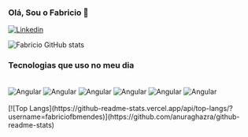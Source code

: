 ### Olá, Sou o Fabricio 👋

[![Linkedin](https://img.shields.io/badge/LinkedIn-0077B5?style=for-the-badge&logo=linkedin&logoColor=white)](https://www.linkedin.com/in/fabricio-mendes-4715461a6/)

![Fabricio GitHub stats](https://github-readme-stats.vercel.app/api?username=fabriciofbmendes&show_icons=true&theme=radical)

### Tecnologias que uso no meu dia

<div style="display: inline_block"><br/>
  
  <img align="center" alt="Angular" src="https://img.shields.io/badge/Angular-DD0031?style=for-the-badge&logo=angular&logoColor=white"/>
  
  <img align="center" alt="Angular" src="https://img.shields.io/badge/.NET-5C2D91?style=for-the-badge&logo=.net&logoColor=white"/>

  <img align="center" alt="Angular" src="https://img.shields.io/badge/C%23-239120?style=for-the-badge&logo=c-sharp&logoColor=white"/>

  <img align="center" alt="Angular" src="https://img.shields.io/badge/TypeScript-007ACC?style=for-the-badge&logo=typescript&logoColor=white"/>

  <img align="center" alt="Angular" src="https://img.shields.io/badge/React_Native-20232A?style=for-the-badge&logo=react&logoColor=61DAFB"/>

  <img align="center" alt="Angular" src="https://img.shields.io/badge/Microsoft_SQL_Server-CC2927?style=for-the-badge&logo=microsoft-sql-server&logoColor=whit"/>
  
</div>

<br/>
[![Top Langs](https://github-readme-stats.vercel.app/api/top-langs/?username=fabriciofbmendes)](https://github.com/anuraghazra/github-readme-stats)








